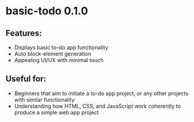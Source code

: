 # basic-todo 0.1.0

## Features:

- Displays basic to-do app functionality
- Auto block-element generation
- Appealing UI/UX with minimal touch

## Useful for:

- Beginners that aim to initiate a to-do app project, or any other projects with similar functionality
- Understanding how HTML, CSS, and JavaScript work coherently to produce a simple web app project
